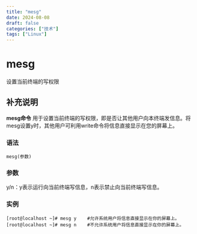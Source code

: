 ```yaml
---
title: "mesg"
date: 2024-08-08
draft: false
categories: ["技术"]
tags: ["Linux"]
---
```

mesg
===

设置当前终端的写权限

## 补充说明

**mesg命令** 用于设置当前终端的写权限，即是否让其他用户向本终端发信息。将mesg设置y时，其他用户可利用write命令将信息直接显示在您的屏幕上。

###  语法

```shell
mesg(参数)
```

###  参数

y/n：y表示运行向当前终端写信息，n表示禁止向当前终端写信息。

###  实例

```shell
[root@localhost ~]# mesg y    #允许系统用户将信息直接显示在你的屏幕上。
[root@localhost ~]# mesg n    #不允许系统用户将信息直接显示在你的屏幕上。
```


